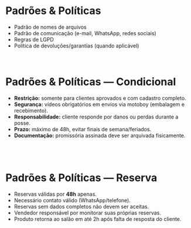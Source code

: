 # Padrões & Políticas

- Padrão de nomes de arquivos
- Padrão de comunicação (e-mail, WhatsApp, redes sociais)
- Regras de LGPD
- Política de devoluções/garantias (quando aplicável)
<br><br><br>

# Padrões & Políticas — Condicional

- **Restrição:** somente para clientes aprovados e com cadastro completo.  
- **Segurança:** vídeos obrigatórios em envios via motoboy (embalagem e recebimento).  
- **Responsabilidade:** cliente responde por danos ou perdas durante a posse.  
- **Prazo:** máximo de 48h, evitar finais de semana/feriados.  
- **Documentação:** promissória assinada deve ser arquivada fisicamente.  
<br><br><br>


# Padrões & Políticas — Reserva

- Reservas válidas por **48h** apenas.  
- Necessário contato válido (WhatsApp/telefone).  
- Reservas sem dados completos não devem ser aceitas.  
- Vendedor responsável por monitorar suas próprias reservas.  
- Produto retorna ao salão em até 2h após falta de resposta do cliente. 